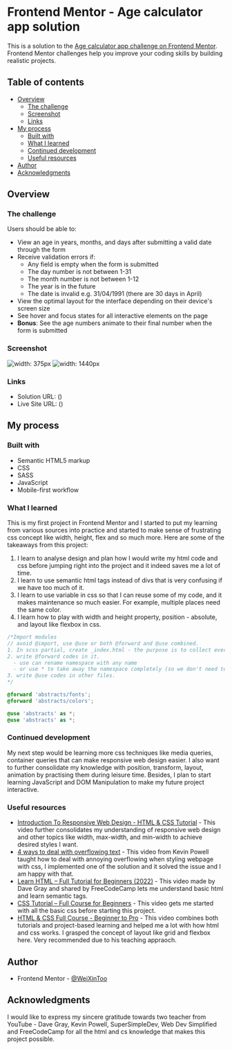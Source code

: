 # Frontend Mentor - Age calculator app solution

This is a solution to the [Age calculator app challenge on Frontend Mentor](https://www.frontendmentor.io/challenges/age-calculator-app-dF9DFFpj-Q). Frontend Mentor challenges help you improve your coding skills by building realistic projects. 

## Table of contents

- [Overview](#overview)
  - [The challenge](#the-challenge)
  - [Screenshot](#screenshot)
  - [Links](#links)
- [My process](#my-process)
  - [Built with](#built-with)
  - [What I learned](#what-i-learned)
  - [Continued development](#continued-development)
  - [Useful resources](#useful-resources)
- [Author](#author)
- [Acknowledgments](#acknowledgments)


## Overview

### The challenge

Users should be able to:

- View an age in years, months, and days after submitting a valid date through the form
- Receive validation errors if:
  - Any field is empty when the form is submitted
  - The day number is not between 1-31
  - The month number is not between 1-12
  - The year is in the future
  - The date is invalid e.g. 31/04/1991 (there are 30 days in April)
- View the optimal layout for the interface depending on their device's screen size
- See hover and focus states for all interactive elements on the page
- **Bonus**: See the age numbers animate to their final number when the form is submitted

### Screenshot

![width: 375px](./screenshots/375px.png)
![width: 1440px](./screenshots/1440px.png)



### Links

- Solution URL: ()
- Live Site URL: ()

## My process

### Built with

- Semantic HTML5 markup
- CSS
- SASS
- JavaScript
- Mobile-first workflow



### What I learned

This is my first project in Frontend Mentor and I started to put my learning from various sources into practice and started to make sense of frustrating css concept like width, height, flex and so much more. Here are some of the takeaways from this project:

1. I learn to analyse design and plan how I would write my html code and css before jumping right into the project and it indeed saves me a lot of time. 
2. I learn to use semantic html tags instead of divs that is very confusing if we have too much of it.
3. I learn to use variable in css so that I can reuse some of my code, and it makes maintenance so much easier. For example, multiple places need the same color.
4. I learn how to play with width and height property, position - absolute, and layout like flexbox in css.


```scss
/*Import modules
// avoid @import, use @use or both @forward and @use combined.
1. In scss partial, create _index.html - the purpose is to collect every modules in the folder, and send them out as a single file (instead of multiple files, which is troublesome).
2. write @forward codes in it.
  - use can rename namespace with any name
  - or use * to take away the namespace completely (so we don't need to specify module name in order to access codes inside it.).
3. write @use codes in other files.
*/

@forward 'abstracts/fonts';
@forward 'abstracts/colors';

@use 'abstracts' as *;
@use 'abstracts' as *;
```

### Continued development

My next step would be learning more css techniques like media queries, container queries that can make responsive web design easier. I also want to further consolidate my knowledge with position, transform, layout, animation by practising them during leisure time. Besides, I plan to start learning JavaScript and DOM Manipulation to make my future project interactive.


### Useful resources

- [Introduction To Responsive Web Design - HTML & CSS Tutorial](https://www.youtube.com/watch?v=srvUrASNj0s&t=489s) - This video further consolidates my understanding of responsive web design and other topics like width, max-width, and min-width to achieve desired styles I want.
- [4 ways to deal with overflowing text](https://www.youtube.com/watch?v=6Nv0weHy7t0) - This video from Kevin Powell taught how to deal with annoying overflowing when styling webpage with css, I implemented one of the solution and it solved the issue and I am happy with that.
- [Learn HTML – Full Tutorial for Beginners (2022)](https://www.youtube.com/watch?v=kUMe1FH4CHE) - This video made by Dave Gray and shared by FreeCodeCamp lets me understand basic html and learn semantic tags.
- [CSS Tutorial – Full Course for Beginners](https://www.youtube.com/watch?v=OXGznpKZ_sA&t=32388s) - This video gets me started with all the basic css before starting this project.
- [HTML & CSS Full Course - Beginner to Pro](https://www.youtube.com/watch?v=G3e-cpL7ofc&t=9727s) - This video combines both tutorials and project-based learning and helped me a lot with how html and css works. I grasped the concept of layout like grid and flexbox here. Very recommended due to his teaching appraoch.


## Author
- Frontend Mentor - [@WeiXinToo](https://www.frontendmentor.io/profile/WeiXinToo)

## Acknowledgments

I would like to express my sincere gratitude towards two teacher from YouTube - Dave Gray, Kevin Powell, SuperSimpleDev, Web Dev Simplified and FreeCodeCamp for all the html and cs knowledge that makes this project possible.


